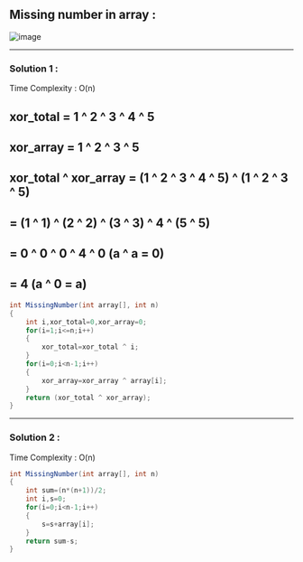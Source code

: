 ## Missing number in array :

![image](https://user-images.githubusercontent.com/23376002/174313342-17d0fb19-f15e-4cee-8db1-ace18cc35322.png)

  
---------------------------------------------------------------------------------------------------------------------------------


### Solution 1 :

Time Complexity : O(n)
  
## xor_total = 1 ^ 2 ^ 3 ^ 4 ^ 5
## xor_array = 1 ^ 2 ^ 3 ^ 5
## xor_total ^ xor_array = (1 ^ 2 ^ 3 ^ 4 ^ 5) ^ (1 ^ 2 ^ 3 ^ 5)
##                       = (1 ^ 1) ^ (2 ^ 2) ^ (3 ^ 3) ^ 4 ^ (5 ^ 5)
##                       = 0 ^ 0 ^ 0 ^ 4 ^ 0  (a ^ a = 0)
##                       = 4                  (a ^ 0 = a)
  


```java
int MissingNumber(int array[], int n) 
{
    int i,xor_total=0,xor_array=0; 
    for(i=1;i<=n;i++)
    {
        xor_total=xor_total ^ i;
    }
    for(i=0;i<n-1;i++)
    {
        xor_array=xor_array ^ array[i];
    }
    return (xor_total ^ xor_array);
}
```

---------------------------------------------------------------------------------------------------------------------------------
  
  
### Solution 2 :

Time Complexity : O(n)


```java
int MissingNumber(int array[], int n) 
{
    int sum=(n*(n+1))/2;
    int i,s=0;
    for(i=0;i<n-1;i++)
    {
        s=s+array[i];
    }
    return sum-s;
}
```




